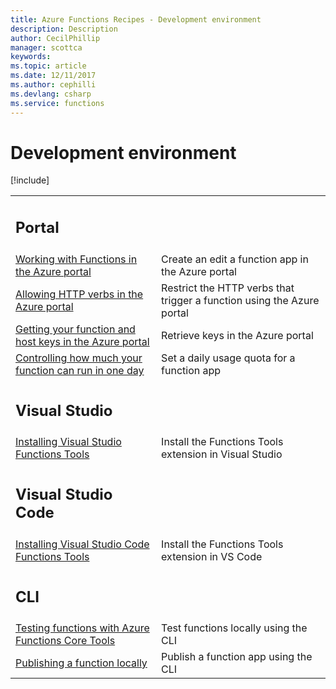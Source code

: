 ```yaml
---
title: Azure Functions Recipes - Development environment
description: Description
author: CecilPhillip
manager: scottca
keywords:
ms.topic: article
ms.date: 12/11/2017
ms.author: cephilli
ms.devlang: csharp
ms.service: functions
---
```


# Development environment

[!include[](../includes/header.md)]

| | |
|---|---|
|<h2>Portal</h2> | |
[Working with Functions in the Azure portal](portal.md#working-with-functions-in-the-azure-portal) | Create an edit a function app in the Azure portal
[Allowing HTTP verbs in the Azure portal](portal.md#allowing-http-verbs-in-the-azure-portal) | Restrict the HTTP verbs that trigger a function using the Azure portal
[Getting your function and host keys in the Azure portal](portal.md#getting-your-function-and-host-keys-in-the-azure-portal) | Retrieve keys in the Azure portal
[Controlling how much your function can run in one day](portal.md#controlling-how-much-your-function-can-run-in-one-day) | Set a daily usage quota for a function app
|<h2>Visual Studio</h2> | |
[Installing Visual Studio Functions Tools](visual-studio.md#installing-visual-studio-functions-tools) | Install the Functions Tools extension in Visual Studio
|<h2>Visual Studio Code</h2> | |
[Installing Visual Studio Code Functions Tools](vscode.md#installing-visual-studio-code-functions-tools) | Install the Functions Tools extension in VS Code
|<h2>CLI</h2> | |
[Testing functions with Azure Functions Core Tools](cli.md#testing-functions-with-azure-functions-core-tools) | Test functions locally using the CLI
[Publishing a function locally](cli.md#publishing-a-function-locally) | Publish a function app using the CLI
